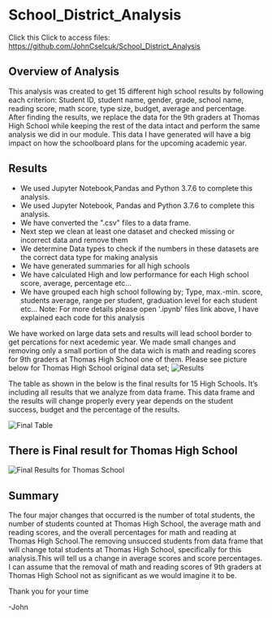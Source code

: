 # School_District_Analysis
Click this Click to access files: https://github.com/JohnCselcuk/School_District_Analysis
## Overview of Analysis
This analysis was created to get 15 different high school results by following each criterion: Student ID, student name, gender, grade, school name, reading score, math score, type size, budget, average and percentage. After finding the results, we replace the data for the 9th graders at Thomas High School while keeping the rest of the data intact and perform the same analysis we did in our module. This data I have generated will have a big impact on how the schoolboard plans for the upcoming academic year.

## Results
- We used Jupyter Notebook,Pandas and Python 3.7.6 to complete this analysis.
- We used Jupyter Notebook, Pandas and Python 3.7.6 to complete this analysis.
- We have converted the ".csv" files to a data frame.
- Next step we clean at least one dataset and checked missing or incorrect data and remove them
- We determine Data types to check if the numbers in these datasets are the correct data type for making analysis
- We have generated summaries for all high schools
- We have calculated High and low performance for each High school score, average, percentage etc...
- We have grouped each high school following by; Type, max.-min. score, students average, range per student, graduation level for each student etc...
Note: For more details please open '.ipynb' files link above, I have explained each code for this analysis
 
We have worked on large data sets and results will lead school border to get percations for next acedemic year. We made small changes and removing only a small portion of the data wich is math and reading scores for 9th graders at Thomas High School one of them. Please see picture below for Thomas High School original data set; 
![Results](https://user-images.githubusercontent.com/85411967/134785260-3ab42d6f-31b0-4b4b-94ec-05bd15f70980.png)

The table as shown in the below is the final results for 15 High Schools. It’s including all results that we analyze from data frame. This data frame and the results will change properly every year depends on the student success, budget and the percentage of the results.

![Final Table](https://user-images.githubusercontent.com/85411967/134785683-e79e4833-42be-4807-a6dd-649f6dc50386.png)

## There is Final result for Thomas High School

![Final Results for Thomas School](https://user-images.githubusercontent.com/85411967/134785520-b80d408d-7691-4121-93df-477bd6485976.png)

## Summary
The four major changes that occurred is the number of total students, the number of students counted at Thomas High School, the average math and reading scores, and the overall percentages for math and reading at Thomas High School.The removing unsucced students from data frame that will change total students at Thomas High School, specifically for this analysis.This will tell us a change in average scores and score percentages. I can assume that the removal of math and reading scores of 9th graders at Thomas High School not as significant as we would imagine it to be.

Thank you for your time

-John


